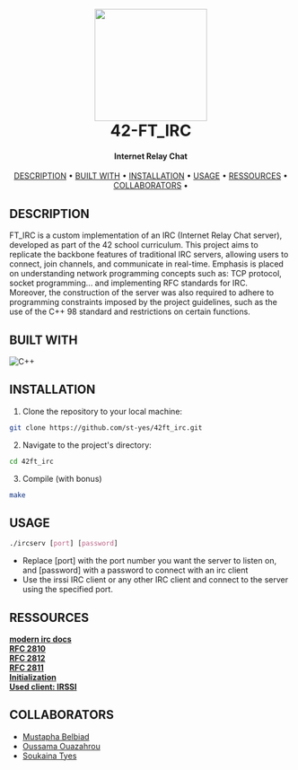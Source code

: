 
<h1 align="center">
  <br>
  <img src="https://github.com/st-yes/42-project-badges/blob/main/badges/ft_ircm.png?raw=true" width="200">
  <br>
  42-FT_IRC
  <br>
</h1>

<h4 align="center">Internet Relay Chat</h4>


<p align="center">
  <a href="#DESCRIPTION">DESCRIPTION</a> •
  <a href="#BUILT WITH">BUILT WITH</a> •
  <a href="#INSTALLATION">INSTALLATION</a> •
  <a href="#USAGE">USAGE</a> •
  <a href="#RESSOURCES">RESSOURCES</a> •
  <a href="#COLLABORATORS">COLLABORATORS</a> •
</p>

## DESCRIPTION
<p>
FT_IRC is a custom implementation of an IRC (Internet Relay Chat server), developed as part of the 42 school curriculum. This project aims to replicate the backbone features of traditional IRC servers, allowing users to connect, join channels, and communicate in real-time. Emphasis is placed on understanding network programming concepts such as: TCP protocol, socket programming... and implementing RFC standards for IRC.<br >
Moreover, the construction of the server was also required to adhere to programming constraints imposed by the project guidelines, such as the use of the C++ 98 standard and restrictions on certain functions.
</p>

## BUILT WITH
![C++](https://img.shields.io/badge/C++-00599C?style=flat-square&logo=C%2B%2B&logoColor=white)

## INSTALLATION
1. Clone the repository to your local machine:
```bash
git clone https://github.com/st-yes/42ft_irc.git
```
2. Navigate to the project's directory:
```bash
cd 42ft_irc
```
3. Compile (with bonus)
```bash
make
```

## USAGE
```css
./ircserv [port] [password]
```
- Replace [port] with the port number you want the server to listen on, and [password] with a password to connect with an irc client
- Use the irssi IRC client or any other IRC client and connect to the server using the specified port.

## RESSOURCES
[**modern irc docs**](https://modern.ircdocs.horse/)   
[**RFC 2810**](https://www.rfc-editor.org/rfc/rfc2810)  
[**RFC 2812**](https://www.rfc-editor.org/rfc/rfc2812)  
[**RFC 2811**](https://www.rfc-editor.org/rfc/rfc2811)  
[**Initialization**](http://chi.cs.uchicago.edu/chirc/index.html?utm_source=pocket_saves)  
[**Used client: IRSSI**](https://irssi.org/)  

## COLLABORATORS
- <a href="https://github.com/mustapha-belbiad">Mustapha Belbiad</a>  
- <a href="https://github.com/4vr3L">Oussama Ouazahrou</a>  
- <a href="https://github.com/st-yes">Soukaina Tyes</a>  
